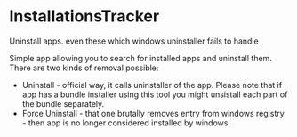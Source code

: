 # InstallationsTracker
Uninstall apps. even these  which windows uninstaller fails to handle

Simple app allowing you to search for installed apps and uninstall them.
There are two kinds of removal possible:
- Uninstall - official way, it calls uninstaller of the app. Please note that if app has a bundle installer using this tool you might unsistall each part of the bundle separately.
- Force Uninstall - that one brutally removes entry from windows registry - then app is no longer considered installed by windows.
